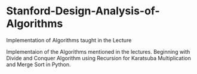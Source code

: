 # Stanford-Design-Analysis-of-Algorithms
Implementation of Algorithms taught in the Lecture

Implementaion of the Algorithms mentioned in the lectures.
Beginning with Divide and Conquer Algorithm using Recursion for Karatsuba Multiplication and Merge Sort in Python.
